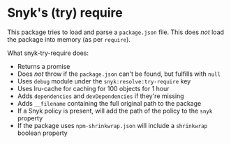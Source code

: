 # Snyk's (try) require

This package tries to load and parse a `package.json` file. This does *not* load the package into memory (as per `require`).

What snyk-try-require does:

- Returns a promise
- Does *not* throw if the `package.json` can't be found, but fulfills with `null`
- Uses `debug` module under the `snyk:resolve:try-require` key
- Uses lru-cache for caching for 100 objects for 1 hour
- Adds `dependencies` and `devDependencies` if they're missing
- Adds `__filename` containing the full original path to the package
- If a Snyk policy is present, will add the path of the policy to the `snyk` property
- If the package uses `npm-shrinkwrap.json` will include a `shrinkwrap` boolean property